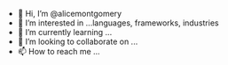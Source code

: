 - 👋 Hi, I’m @alicemontgomery
- 👀 I’m interested in ...languages, frameworks, industries
- 🌱 I’m currently learning ...
- 💞️ I’m looking to collaborate on ...
- 📫 How to reach me ...

<!---
alicemontgomery/alicemontgomery is a ✨ special ✨ repository because its `README.md` (this file) appears on your GitHub profile.
You can click the Preview link to take a look at your changes.
--->
